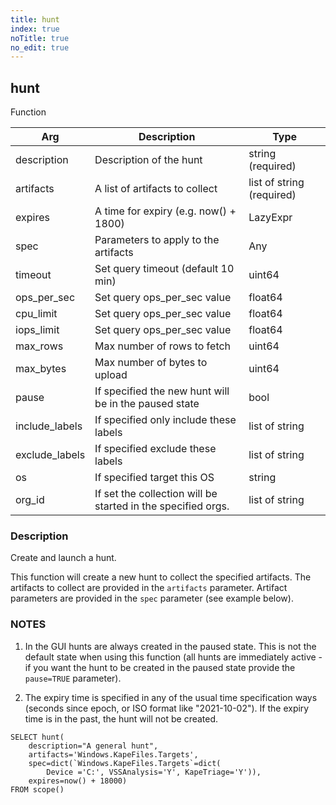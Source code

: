 ```yaml
---
title: hunt
index: true
noTitle: true
no_edit: true
---
```




<div class="vql_item"></div>


## hunt
<span class='vql_type pull-right page-header'>Function</span>



<div class="vqlargs"></div>

Arg | Description | Type
----|-------------|-----
description|Description of the hunt|string (required)
artifacts|A list of artifacts to collect|list of string (required)
expires|A time for expiry (e.g. now() + 1800)|LazyExpr
spec|Parameters to apply to the artifacts|Any
timeout|Set query timeout (default 10 min)|uint64
ops_per_sec|Set query ops_per_sec value|float64
cpu_limit|Set query ops_per_sec value|float64
iops_limit|Set query ops_per_sec value|float64
max_rows|Max number of rows to fetch|uint64
max_bytes|Max number of bytes to upload|uint64
pause|If specified the new hunt will be in the paused state|bool
include_labels|If specified only include these labels|list of string
exclude_labels|If specified exclude these labels|list of string
os|If specified target this OS|string
org_id|If set the collection will be started in the specified orgs.|list of string

### Description

Create and launch a hunt.

This function will create a new hunt to collect the specified
artifacts. The artifacts to collect are provided in the
`artifacts` parameter. Artifact parameters are provided in the
`spec` parameter (see example below).

### NOTES

1. In the GUI hunts are always created in the paused
state. This is not the default state when using this function (all
hunts are immediately active - if you want the hunt to be created
in the paused state provide the `pause=TRUE` parameter).

2. The expiry time is specified in any of the usual time
specification ways (seconds since epoch, or ISO format like
"2021-10-02"). If the expiry time is in the past, the hunt will
not be created.

```vql
SELECT hunt(
    description="A general hunt",
    artifacts='Windows.KapeFiles.Targets',
    spec=dict(`Windows.KapeFiles.Targets`=dict(
        Device ='C:', VSSAnalysis='Y', KapeTriage='Y')),
    expires=now() + 18000)
FROM scope()
```


